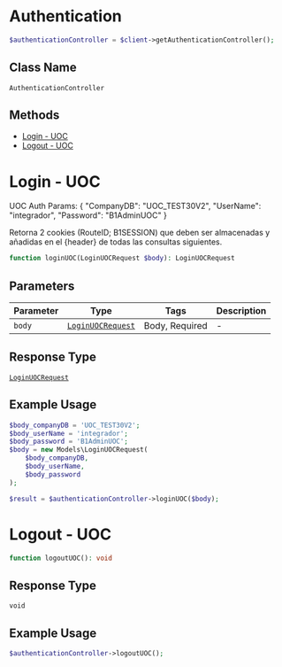 # Authentication

```php
$authenticationController = $client->getAuthenticationController();
```

## Class Name

`AuthenticationController`

## Methods

* [Login - UOC](../../doc/controllers/authentication.md#login---uoc)
* [Logout - UOC](../../doc/controllers/authentication.md#logout---uoc)


# Login - UOC

UOC Auth Params:
{
"CompanyDB": "UOC_TEST30V2",
"UserName": "integrador",
"Password": "B1AdminUOC"
}

Retorna 2 cookies (RouteID; B1SESSION) que deben ser almacenadas y añadidas en el {header} de todas las consultas siguientes.

```php
function loginUOC(LoginUOCRequest $body): LoginUOCRequest
```

## Parameters

| Parameter | Type | Tags | Description |
|  --- | --- | --- | --- |
| `body` | [`LoginUOCRequest`](../../doc/models/login-uoc-request.md) | Body, Required | - |

## Response Type

[`LoginUOCRequest`](../../doc/models/login-uoc-request.md)

## Example Usage

```php
$body_companyDB = 'UOC_TEST30V2';
$body_userName = 'integrador';
$body_password = 'B1AdminUOC';
$body = new Models\LoginUOCRequest(
    $body_companyDB,
    $body_userName,
    $body_password
);

$result = $authenticationController->loginUOC($body);
```


# Logout - UOC

```php
function logoutUOC(): void
```

## Response Type

`void`

## Example Usage

```php
$authenticationController->logoutUOC();
```

